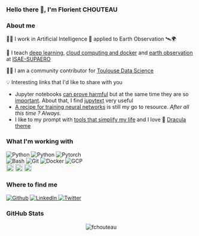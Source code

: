 ### Hello there 👋, I'm **Florient CHOUTEAU**

<h3><b>About me</b></h3>

👨‍💻 I work in Artificial Intelligence 🤖 applied to  Earth Observation 🛰️🌍

🌱 I teach [deep learning](https://github.com/fchouteau/isae-practical-deep-learning), [cloud computing and docker](https://github.com/fchouteau/isae-cloud-computing-class) and [earth observation](https://github.com/fchouteau/isae-otsu) at [ISAE-SUPAERO](https://www.isae-supaero.fr/fr/)

🫱‍🫲 I am a community contributor for [Toulouse Data Science](https://github.com/TlseDataScience)

💡 Interesting links that I'd like to share with you
* Jupyter notebooks [can prove harmful](https://www.youtube.com/watch?v=7jiPeIFXb6U) but at the same time they are so [important](https://www.youtube.com/watch?v=9Q6sLbz37gk). About that, I find [jupytext](https://github.com/mwouts/jupytext) very useful
* [A recipe for training neural networks](http://karpathy.github.io/2019/04/25/recipe/) is still my go to resource. *After all this time ? Always.*
* I like to my prompt with [tools that simplify my life](https://jvns.ca/blog/2023/08/08/what-helps-people-get-comfortable-on-the-command-line-/) and I love 🧛 [Dracula theme](https://draculatheme.com/)

<h3><b>What I'm working with</b></h3>

<p>
<img alt="Python" src="https://img.shields.io/badge/-Python-3776AB?style=flat-square&logo=python&logoColor=white" />
<img alt="Python" src="https://img.shields.io/badge/numpy-%23013243.svg?style=flat-square&logo=numpy&logoColor=white" />
<img alt="Pytorch" src="https://img.shields.io/badge/PyTorch-%23EE4C2C.svg?style=flat-square&logo=PyTorch&logoColor=white" />
<br/>
<img alt="Bash" src="https://img.shields.io/badge/-Bash-4EAA25?style=flat-square&logo=gnu-bash&logoColor=white" />
<img alt="Git" src="https://img.shields.io/badge/-Git-F05032?style=flat-square&logo=git&logoColor=white" />
<img alt="Docker" src="https://img.shields.io/badge/-Docker-2496ED?style=flat-square&logo=docker&logoColor=white" />
<img alt="GCP" src="https://img.shields.io/badge/GoogleCloud-%234285F4.svg?style=flat-square&logo=google-cloud&logoColor=white" />
<br/>
<img alt="gdal" src="https://user-images.githubusercontent.com/1728657/71174254-58983e80-2297-11ea-8a81-7e69f5553af0.jpg" height="20" />
<img alt="QGIS" src="https://upload.wikimedia.org/wikipedia/commons/c/c2/QGIS_logo%2C_2017.svg" height="20" />
<img alt="QGIS" src="https://opencv.org/wp-content/uploads/2022/05/logo.png" height="20" />
</p>

<h3><b>Where to find me</b></h3>
<p>
<a href="https://github.com/fchouteau" target="_blank"><img alt="Github" src="https://img.shields.io/badge/GitHub-%2312100E.svg?&style=flat-square&logo=Github&logoColor=white" /></a> 
<a href="https://www.linkedin.com/in/florientchouteau" target="_blank"><img alt="LinkedIn" src="https://img.shields.io/badge/linkedin-%230077B5.svg?&style=flat-square&logo=linkedin&logoColor=white" />
</a>
<a href="https://twitter.com/foxchouteau" target="_blank"><img alt="Twitter" src="https://img.shields.io/badge/twitter-%231DA1F2.svg?&style=flat-square&logo=twitter&logoColor=white" /></a> 
</p>

<h3><b>GitHub Stats</b></h3>

<p align="center">&nbsp;<img align="center" src="https://github-readme-stats.vercel.app/api?username=fchouteau&show_icons=true&hide_border=true&hide_title=true&include_all_commits=true" alt="fchouteau" /></p>

